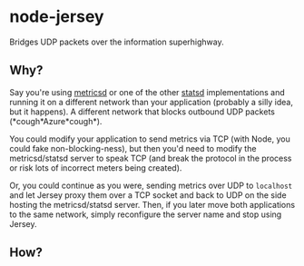 # node-jersey

Bridges UDP packets over the information superhighway.

## Why?

Say you're using [metricsd](https://github.com/mojodna/metricsd) or one of the
other [statsd](https://github.com/etsy/statsd) implementations and running it
on a different network than your application (probably a silly idea, but it
happens). A different network that blocks outbound UDP packets
(\*cough\*Azure\*cough\*).

You could modify your application to send metrics via TCP (with Node, you could
fake non-blocking-ness), but then you'd need to modify the metricsd/statsd
server to speak TCP (and break the protocol in the process or risk lots of
incorrect meters being created).

Or, you could continue as you were, sending metrics over UDP to `localhost` and
let Jersey proxy them over a TCP socket and back to UDP on the side hosting the
metricsd/statsd server. Then, if you later move both applications to the same
network, simply reconfigure the server name and stop using Jersey.

## How?
